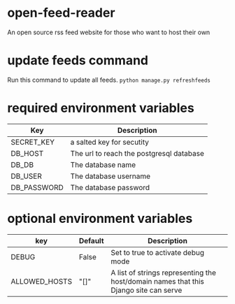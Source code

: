 # open-feed-reader
An open source rss feed website for those who want to host their own

# update feeds command
Run this command to update all feeds.
`python manage.py refreshfeeds`

# required environment variables
| Key | Description |
| ----------- | ----------- |
| SECRET_KEY | a salted key for secutity |
| DB_HOST | The url to reach the postgresql database |
| DB_DB | The database name |
| DB_USER | The database username |
| DB_PASSWORD | The database password |

# optional environment variables
| key | Default | Description
| ----------- | ----------- | ----------- |
| DEBUG | False | Set to true to activate debug mode |
| ALLOWED_HOSTS | "[]" | A list of strings representing the host/domain names that this Django site can serve |
